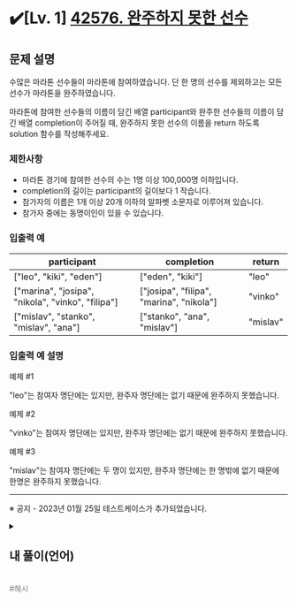 
# ✔️[Lv. 1] [42576. 완주하지 못한 선수](https://school.programmers.co.kr/learn/courses/30/lessons/42576)


문제 설명
-----

수많은 마라톤 선수들이 마라톤에 참여하였습니다. 단 한 명의 선수를 제외하고는 모든 선수가 마라톤을 완주하였습니다.

마라톤에 참여한 선수들의 이름이 담긴 배열 participant와 완주한 선수들의 이름이 담긴 배열 completion이 주어질 때, 완주하지 못한 선수의 이름을 return 하도록 solution 함수를 작성해주세요.

### 제한사항

* 마라톤 경기에 참여한 선수의 수는 1명 이상 100,000명 이하입니다.
* completion의 길이는 participant의 길이보다 1 작습니다.
* 참가자의 이름은 1개 이상 20개 이하의 알파벳 소문자로 이루어져 있습니다.
* 참가자 중에는 동명이인이 있을 수 있습니다.

### 입출력 예

| participant | completion | return |
| --- | --- | --- |
| ["leo", "kiki", "eden"] | ["eden", "kiki"] | "leo" |
| ["marina", "josipa", "nikola", "vinko", "filipa"] | ["josipa", "filipa", "marina", "nikola"] | "vinko" |
| ["mislav", "stanko", "mislav", "ana"] | ["stanko", "ana", "mislav"] | "mislav" |

### 입출력 예 설명

예제 #1  

"leo"는 참여자 명단에는 있지만, 완주자 명단에는 없기 때문에 완주하지 못했습니다.

예제 #2  

"vinko"는 참여자 명단에는 있지만, 완주자 명단에는 없기 때문에 완주하지 못했습니다.

예제 #3  

"mislav"는 참여자 명단에는 두 명이 있지만, 완주자 명단에는 한 명밖에 없기 때문에 한명은 완주하지 못했습니다.

---

※ 공지 - 2023년 01월 25일 테스트케이스가 추가되었습니다.



<details>
  <summary><h2>내 풀이(언어)</h2></summary>
  
  ### 정답 코드

  ```
  (작성한 정답 코드를 게시 -> 실패하면 작성x)
  ```

  ### 1차 시도

  ```python
  def solution(participant, completion):
    for name in completion:
        participant.remove(name)
    return ''.join(participant)
  ```

  단순히 list.remove()로 값을 하나씩 제거해가며 완주자를 모두 제거했다.

  ---

  <div align=center>
  <img width="960" alt="스크린샷 2024-12-23 오전 12 14 41" src="https://github.com/user-attachments/assets/dad420ee-1ea8-447c-91d2-9a47a2164945" />
  </div>

  ### 풀이에 대한 고찰

  테스트 케이스에서는 모두 정답을 맞췄으나, 효율성 테스트에서 통과하지 못했다.  
  그 이유는 list.remove()의 시간복잡도는 O(n)이다. 따라서 리스트의 크기만큼 실행시간이 증가한다.  
  최악의 경우 문제에서 주어진 최대 리스트의 길이인 100,000을 모두 순회해야 완주자 1명을 찾을 수 있다.

  ### 2차 시도

  ```python
  from collections import Counter
  def solution(participant, completion):
    participant = Counter(participant)
    completion = Counter(completion)
    decompletion = participant - completion
    return list(decompletion.keys())[0]
  ```

  collections.Counter 객채를 사용해서 참여자와 완주자의 이름의 개수를 모두 센 다음 둘을 빼서 남은 한 명의 이름을 출력했다.

  > [!NOTE]
  > **collections.Counter**(https://mein-figur.tistory.com/entry/python-collections-counter)<br>
  > <br>
  >Counter는 Python의 collections 모듈에 포함된 클래스로, 해시 가능한 객체의 개수를 쉽게 계산하고 관리할 수 있다. 리스트, 문자열, 딕셔너리 등에서 요소의 빈도를 세어 딕셔너리 형태로 반환하며, 키는 요소, 값은 빈도를 나타낸다. 주요 메서드로는 요소를 개수만큼 반복 반환하는 elements(), 빈도 순으로 정렬된 결과를 반환하는 most_common(), 요소의 개수를 줄이는 subtract() 등이 있다. 또한 덧셈, 뺄셈, 교집합, 합집합 연산도 지원해 데이터를 효율적으로 비교하거나 조합할 수 있다. 주로 데이터 분석, 빈도 계산, 중복 체크 등에 유용하게 활용가능하다. Counter는 딕셔너리 자료형(해시 테이블)을 기반으로 동작하므로 대부분의 연산은 O(n)의 시간 복잡도를 가지며, 요소 접근 및 삭제의 경우 O(1)의 시간 복잡도를 가진다.

  ---

  <div align=center>
  <img width="964" alt="스크린샷 2024-12-23 오전 12 50 46" src="https://github.com/user-attachments/assets/2a8e399f-17ed-445a-b308-604dfe7d91fe" />
  </div>

  ### 풀이에 대한 고찰

  정답! Counter 객채는 Dictionary와 같은 구조를 띄므로 key를 통해서 접근할 수 있다
  보통의 해시 테이블 기반 데이터 구조의 요소 접근은 평균적으로 O(1)이므로 Counter 객체의 더하거나 빼는 연산은 두 객체의 키의 개수에 영향을 받아 O(k)(k는 키의 개수)이다. 따라서 최악의 경우라도 99,999번만 연산하면 완주 못한 선수를 찾을 수 있다.

  ## 다른 사람 풀이


  ### 코드
  ```python
  def solution(participant, completion):
    answer = ''
    temp = 0
    dic = {}
    for part in participant:
        dic[hash(part)] = part
        temp += int(hash(part))
    for com in completion:
        temp -= hash(com)
    answer = dic[temp]

    return answer
  ```
  ### 설명
  
  로직은 같으나 해시 함수를 사용해서 이름을 고유한 키로 만들고 모든 참가자 키를 더한 후 완주자 키를 빼면 완주하지 못한 사람의 해시만 남을 것이므로 해당 키 값을 통해 값(이름)을 찾을 수 있다. 이 풀이는 해시 충돌만 발생하지 않는다면 신박한(나름 정석인) 풀이방법이다.

  ### 코드
  ```python
  def solution(participant, completion):
    participant.sort()
    completion.sort()
    for i in range(len(completion)):
        if participant[i] != completion[i]:
            return participant[i]
    return participant[len(participant)-1]
  ```
  ### 설명
  sorting을 하면 참여자와 완주자의 정렬이 동일하게 된다는 원리를 이용한 풀이방법이다.
  반복문을 돌며 해당 인덱스의 이름이 동일하지 않으면 해당 이름을 반환하고, 그렇지 않다면 가장 마지막에 남은 참여자의 이름을 반환한다.

  ### 출처
  [프로그래머스 다른 사람 풀이](https://school.programmers.co.kr/learn/courses/30/lessons/42576/solution_groups?language=python3)

  ## 회고
  반신반의하며 첫 시도로 정말 단순하게 풀어보려했지만 역시나 시간복잡도에 걸렸다.  
  사실 시간복잡도 계산을 하지 않고 그냥 풀긴해서 그 부분을 반성해야할 것 같다.  
  list.remove()가 전체 순회를 하며 삭제할 값을 찾는다는 것을 기억하자.  
  또한 collections.Counter 객체를 더 유용하게 사용할 수 있을 것 같으니 숙지하자.

</details>
<br>
<span style="color:gray"> #해시 </span>
